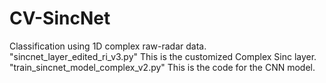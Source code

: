 # CV-SincNet
Classification using 1D complex raw-radar data. 
"sincnet_layer_edited_ri_v3.py" This is the customized Complex Sinc layer.
"train_sincnet_model_complex_v2.py" This is the code for the CNN model.
